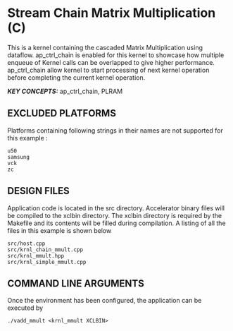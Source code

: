 Stream Chain Matrix Multiplication (C)
======================

This is a kernel containing the cascaded Matrix Multiplication using dataflow. ap_ctrl_chain is enabled for this kernel to showcase how multiple enqueue of Kernel calls can be overlapped to give higher performance. ap_ctrl_chain allow kernel to start processing of next kernel operation before completing the current kernel operation.

***KEY CONCEPTS:*** ap_ctrl_chain, PLRAM

## EXCLUDED PLATFORMS
Platforms containing following strings in their names are not supported for this example :
```
u50
samsung
vck
zc
```

##  DESIGN FILES
Application code is located in the src directory. Accelerator binary files will be compiled to the xclbin directory. The xclbin directory is required by the Makefile and its contents will be filled during compilation. A listing of all the files in this example is shown below

```
src/host.cpp
src/krnl_chain_mmult.cpp
src/krnl_mmult.hpp
src/krnl_simple_mmult.cpp
```

##  COMMAND LINE ARGUMENTS
Once the environment has been configured, the application can be executed by
```
./vadd_mmult <krnl_mmult XCLBIN>
```

